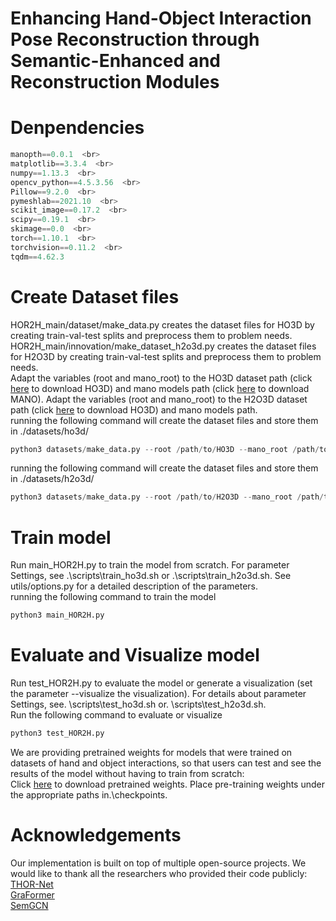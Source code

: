 # Enhancing Hand-Object Interaction Pose Reconstruction through Semantic-Enhanced and Reconstruction Modules


# Denpendencies
```python
manopth==0.0.1  <br>
matplotlib==3.3.4  <br> 
numpy==1.13.3  <br> 
opencv_python==4.5.3.56  <br> 
Pillow==9.2.0  <br> 
pymeshlab==2021.10  <br> 
scikit_image==0.17.2  <br> 
scipy==0.19.1  <br> 
skimage==0.0  <br> 
torch==1.10.1  <br> 
torchvision==0.11.2  <br> 
tqdm==4.62.3
```

# Create Dataset files
HOR2H_main/dataset/make_data.py creates the dataset files for HO3D by creating train-val-test splits and preprocess them to problem needs.<br>
HOR2H_main/innovation/make_dataset_h2o3d.py creates the dataset files for H2O3D by creating train-val-test splits and preprocess them to problem needs.<br>
Adapt the variables (root and mano_root) to the HO3D dataset path (click [here](https://www.tugraz.at/index.php?id=40231) to download HO3D) and mano models path (click [here](https://mano.is.tue.mpg.de/) to download MANO).
Adapt the variables (root and mano_root) to the H2O3D dataset path (click [here](https://www.tugraz.at/index.php?id=57823) to download HO3D) and mano models path.<br>
running the following command will create the dataset files and store them in ./datasets/ho3d/
```python
python3 datasets/make_data.py --root /path/to/HO3D --mano_root /path/to/MANO --dataset_path ./datasets/ho3d/
```
running the following command will create the dataset files and store them in ./datasets/h2o3d/
```python
python3 datasets/make_data.py --root /path/to/H2O3D --mano_root /path/to/MANO --dataset_path ./datasets/h2o3d/
```

# Train model
Run main_HOR2H.py to train the model from scratch. For parameter Settings, see .\scripts\train_ho3d.sh or .\scripts\train_h2o3d.sh. See utils/options.py for a detailed description of the parameters.<br>
running the following command to train the model
```python
python3 main_HOR2H.py
```

# Evaluate and Visualize model
Run test_HOR2H.py to evaluate the model or generate a visualization (set the parameter --visualize the visualization). For details about parameter Settings, see. \scripts\test_ho3d.sh or. \scripts\test_h2o3d.sh.<br>
Run the following command to evaluate or visualize
```python
python3 test_HOR2H.py
```
We are providing pretrained weights for models that were trained on datasets of hand and object interactions, so that users can test and see the results of the model without having to train from scratch:<br>
Click [here](https://pan.baidu.com/s/1XbE48bj5XcbFRuR-sALu-g?pwd=eur8) to download pretrained weights. Place pre-training weights under the appropriate paths in.\checkpoints.

# Acknowledgements
Our implementation is built on top of multiple open-source projects.  We would like to thank all the researchers who provided their code publicly:<br>
[THOR-Net](https://github.com/ATAboukhadra/THOR-Net)<br>
[GraFormer](https://github.com/Graformer/GraFormer)<br>
[SemGCN](https://github.com/garyzhao/SemGCN)<br>



